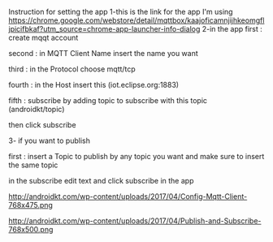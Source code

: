 Instruction for setting the app
1-this is the link for the app I'm using
https://chrome.google.com/webstore/detail/mqttbox/kaajoficamnjijhkeomgfljpicifbkaf?utm_source=chrome-app-launcher-info-dialog
2-in the app
first : create mqqt account

second : in MQTT Client Name insert the name you want

third : in the Protocol choose mqtt/tcp

fourth : in the Host insert this (iot.eclipse.org:1883)

fifth : subscribe by adding topic to subscribe with this topic (androidkt/topic)

then click subscribe

3- if you want to publish 

first : insert a Topic to publish by any topic you want and make sure to insert the same topic 

in the subscribe edit text and click subscribe in the app

http://androidkt.com/wp-content/uploads/2017/04/Config-Mqtt-Client-768x475.png

http://androidkt.com/wp-content/uploads/2017/04/Publish-and-Subscribe-768x500.png